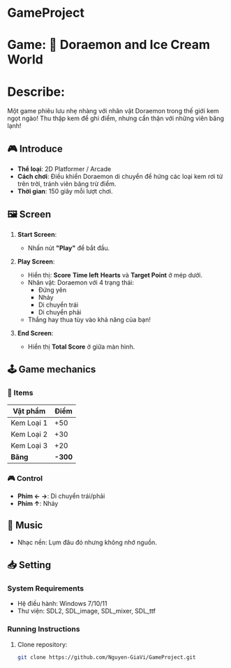 # GameProject
# Game: 🍦 Doraemon and Ice Cream World

# Describe:
Một game phiêu lưu nhẹ nhàng với nhân vật Doraemon trong thế giới kem ngọt ngào! Thu thập kem để ghi điểm, nhưng cẩn thận với những viên băng lạnh!

## 🎮 Introduce
- **Thể loại**: 2D Platformer / Arcade  
- **Cách chơi**: Điều khiển Doraemon di chuyển để hứng các loại kem rơi từ trên trời, tránh viên băng trừ điểm.  
- **Thời gian**: 150 giây mỗi lượt chơi.  

## 🖼️ Screen
1. **Start Screen**:  
   - Nhấn nút **"Play"** để bắt đầu.  

2. **Play Screen**:  
   - Hiển thị: **Score**  **Time left**  **Hearts** và **Target Point** ở mép dưới.  
   - Nhân vật: Doraemon với 4 trạng thái:  
     - Đứng yên 
     - Nhảy
     - Di chuyển trái
     - Di chuyển phải
   - Thắng hay thua tùy vào khả năng của bạn!

3. **End Screen**:
   - Hiển thị **Total Score** ở giữa màn hình.  

## 🕹️ Game mechanics
### 🎯 Items
| Vật phẩm       |   Điểm   |
|----------------|----------|
| Kem Loại 1     |   +50    |
| Kem Loại 2     |   +30    |
| Kem Loại 3     |   +20    |
| **Băng**       | **-300** |

### 🎮 Control
- **Phím ← →**: Di chuyển trái/phải  
- **Phím ↑**: Nhảy   

## 🎵 Music
- Nhạc nền: Lụm đâu đó nhưng không nhớ nguồn. 

## 📥 Setting
### System Requirements
- Hệ điều hành: Windows 7/10/11  
- Thư viện: SDL2, SDL_image, SDL_mixer, SDL_ttf  

### Running Instructions
1. Clone repository:  
   ```bash
   git clone https://github.com/Nguyen-GiaVi/GameProject.git
